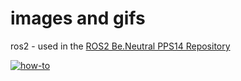 # images and gifs

ros2 - used in the [ROS2 Be.Neutral PPS14 Repository](https://github.com/hugo-baptista/ros2-beneutral-pps14)

[![how-to](https://img.shields.io/badge/how--to-use-blue.svg)](https://github.com/hugo-baptista/images-and-gifs/tree/main/README.test.md)